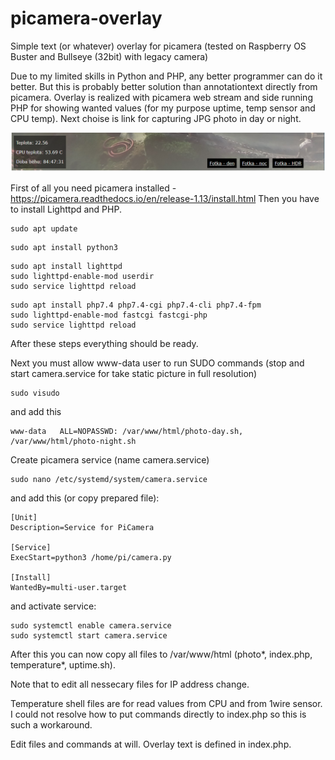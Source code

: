 # picamera-overlay
Simple text (or whatever) overlay for picamera (tested on Raspberry OS Buster and Bullseye (32bit) with legacy camera)

Due to my limited skills in Python and PHP, any better programmer can do it better. But this is probably better solution than annotationtext directly from picamera.
Overlay is realized with picamera web stream and side running PHP for showing wanted values (for my purpose uptime, temp sensor and CPU temp). Next choise is link for capturing JPG photo in day or night.

![screenshot](https://github.com/vitasrutek/picamera-overlay/blob/main/screenshot.PNG)

First of all you need picamera installed - https://picamera.readthedocs.io/en/release-1.13/install.html
Then you have to install Lighttpd and PHP.
```
sudo apt update
```
```
sudo apt install python3
```
```
sudo apt install lighttpd
sudo lighttpd-enable-mod userdir
sudo service lighttpd reload
```
```
sudo apt install php7.4 php7.4-cgi php7.4-cli php7.4-fpm
sudo lighttpd-enable-mod fastcgi fastcgi-php
sudo service lighttpd reload
```
After these steps everything should be ready.

Next you must allow www-data user to run SUDO commands (stop and start camera.service for take static picture in full resolution)
```
sudo visudo
```
and add this
```
www-data   ALL=NOPASSWD: /var/www/html/photo-day.sh, /var/www/html/photo-night.sh
```

Create picamera service (name camera.service)
```
sudo nano /etc/systemd/system/camera.service
```

and add this (or copy prepared file):
```
[Unit]
Description=Service for PiCamera

[Service]
ExecStart=python3 /home/pi/camera.py

[Install]
WantedBy=multi-user.target
```
and activate service:
```
sudo systemctl enable camera.service
sudo systemctl start camera.service
```
After this you can now copy  all files to /var/www/html (photo*, index.php, temperature*, uptime.sh).

Note that to edit all nessecary files for IP address change.

Temperature shell files are for read values from CPU and from 1wire sensor. I could not resolve how to put commands directly to index.php so this is such a workaround.

Edit files and commands at will. Overlay text is defined in index.php.
